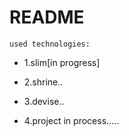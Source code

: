 # README

`used technologies:`

* 1.slim[in progress]

* 2.shrine..

* 3.devise..

* 4.project in process.....
